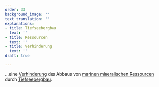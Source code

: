 ```yaml
---
order: 33
background_image: ''
text_translation: ''
explanations:
- title: Tiefseebergbau
  text: ''
- title: Ressourcen
  text: ''
- title: Verhinderung
  text: ''
draft: true

---
```

…eine [Verhinderung](# "Verhinderung") des Abbaus von [marinen mineralischen Ressourcen](# "Ressourcen") durch [Tiefseebergbau](# "Tiefseebergbau").